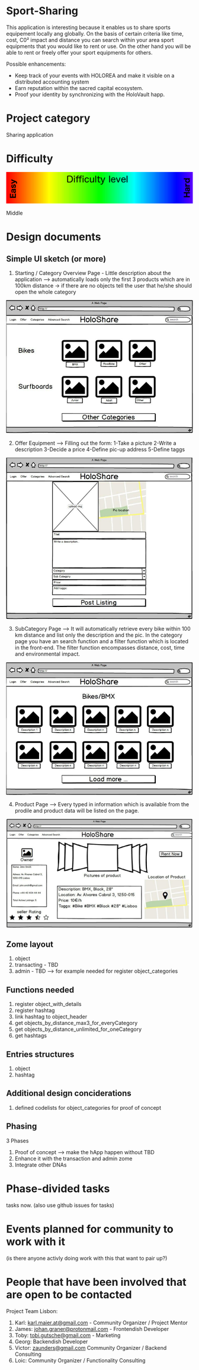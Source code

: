 # Sport-Sharing
This application is interesting because it enables us to share sports equipement locally ang globally. On the basis of certain criteria like time, cost, C0² impact and distance you can search within your area sport equipments that you would like to rent or use. On the other hand you will be able to rent or freely offer your sport equipments for others.

Possible enhancements:
- Keep track of your events with HOLOREA and make it visible on a distributed accounting system
- Earn reputation within the sacred capital ecosystem. 
- Proof your identity by synchronizing with the HoloVault happ. 

# Project category
Sharing application

# Difficulty
![difficulty](https://raw.githubusercontent.com/holochain-community-resources/Open-Source-Learning-Projects/master/difficulty.png)

Middle

# Design documents

##  Simple UI sketch (or more)
1) Starting / Category Overview Page - Little description about the application --> automatically loads only the first 3 products which are in 100km distance -> if there are no objects tell the user that he/she should open the whole category 

![difficulty](https://github.com/p2b-hub/Sport-Sharing/blob/master/Category%20Overview%20Page.jpg)

2) Offer Equipment --> Filling out the form: 1-Take a picture 2-Write a description 3-Decide a price 4-Define pic-up address 5-Define taggs 

![difficulty](https://github.com/p2b-hub/Sport-Sharing/blob/master/CreateObject.jpg)

3) SubCategory Page --> It will automatically retrieve every bike within 100 km distance and list only the description and the pic. In the category page you have an search function and a filter function which is located in the front-end. The filter function encompasses distance, cost, time and environmental impact. 

![difficulty](https://github.com/p2b-hub/Sport-Sharing/blob/master/SubCategory%20Page.jpg)

4) Product Page --> Every typed in information which is available from the prodile and product data will be listed on the page. 

![difficulty](https://github.com/p2b-hub/Sport-Sharing/blob/master/SportEquipment%20Page.jpg)

## Zome layout
1) object
2) transacting - TBD
3) admin - TBD --> for example needed for register object_categories

## Functions needed
1) register object_with_details
2) register hashtag
3) link hashtag to object_header
4) get objects_by_distance_max3_for_everyCategory
5) get objects_by_distance_unlimited_for_oneCategory
6) get hashtags

## Entries structures
1) object 
2) hashtag

## Additional design conciderations
1) defined codelists for object_categories for proof of concept

## Phasing
3 Phases 
1) Proof of concept --> make the hApp happen without TBD
2) Enhance it with the transaction and admin zome
3) Integrate other DNAs 

# Phase-divided tasks
tasks now. (also use github issues for tasks)

# Events planned for community to work with it
(is there anyone activly doing work with this that want to pair up?)

# People that have been involved that are open to be contacted
Project Team Lisbon:
1) Karl: karl.maier.at@gmail.com - Community Organizer / Project Mentor
2) James: johan.graner@protonmail.com - Frontendish Developer
3) Toby: tobi.gutsche@gmail.com - Marketing
4) Georg: Backendish Developer
5) Victor: zaunders@gmail.com Community Organizer / Backend Consulting
6) Loic: Community Organizer / Functionality Consulting



